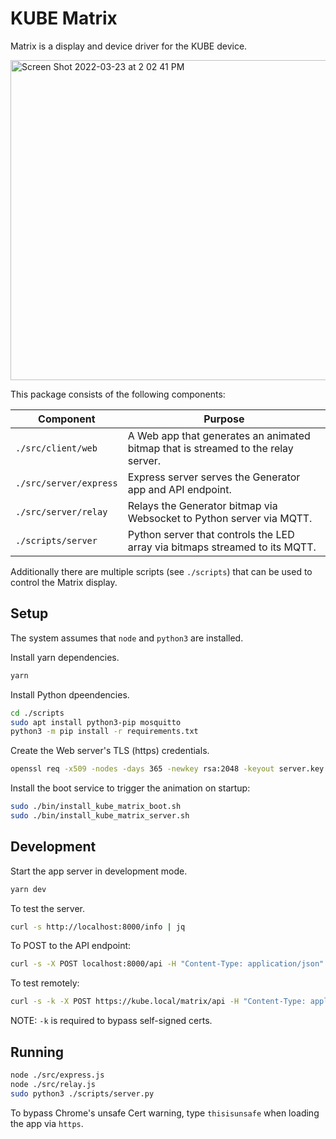 # KUBE Matrix

Matrix is a display and device driver for the KUBE device.

<img width="512" alt="Screen Shot 2022-03-23 at 2 02 41 PM" src="https://user-images.githubusercontent.com/3523355/159766169-ce14473c-6910-41e1-a955-c6c9723eeec6.png">

This package consists of the following components:

| Component                | Purpose                                                                            |
|--------------------------|------------------------------------------------------------------------------------|
| `./src/client/web`       | A Web app that generates an animated bitmap that is streamed to the relay server.  |
| `./src/server/express`   | Express server serves the Generator app and API endpoint.                          |
| `./src/server/relay`     | Relays the Generator bitmap via Websocket to Python server via MQTT.               |
| `./scripts/server`       | Python server that controls the LED array via bitmaps streamed to its MQTT.        |

Additionally there are multiple scripts (see `./scripts`) that can be used to control the Matrix display.


## Setup

The system assumes that `node` and `python3` are installed.

Install yarn dependencies.

```bash
yarn 
```

Install Python dpeendencies.

```bash
cd ./scripts
sudo apt install python3-pip mosquitto
python3 -m pip install -r requirements.txt
```

Create the Web server's TLS (https) credentials.

```bash
openssl req -x509 -nodes -days 365 -newkey rsa:2048 -keyout server.key -out server.crt
```

Install the boot service to trigger the animation on startup:

```bash
sudo ./bin/install_kube_matrix_boot.sh
sudo ./bin/install_kube_matrix_server.sh
```

## Development

Start the app server in development mode.

```bash
yarn dev
```

To test the server.

```bash
curl -s http://localhost:8000/info | jq
```

To POST to the API endpoint:

```bash
curl -s -X POST localhost:8000/api -H "Content-Type: application/json" -d '{ "action": "ping" }'
```

To test remotely:

```bash
curl -s -k -X POST https://kube.local/matrix/api -H "Content-Type: application/json" -d '{ "action": "life" }'
```

NOTE: `-k` is required to bypass self-signed certs.


## Running

```bash
node ./src/express.js
node ./src/relay.js
sudo python3 ./scripts/server.py
```

To bypass Chrome's unsafe Cert warning, type `thisisunsafe` when loading the app via `https`.
